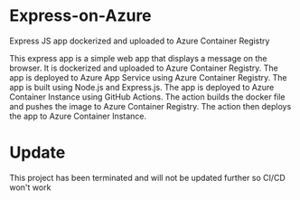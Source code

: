 # Express-on-Azure
Express JS app dockerized and uploaded to Azure Container Registry

This express app is a simple web app that displays a message on the browser. It is dockerized and uploaded to Azure Container Registry. The app is deployed to Azure App Service using Azure Container Registry. The app is built using Node.js and Express.js.
The app is deployed to Azure Container Instance using GitHub Actions. The action builds the docker file and pushes the image to Azure Container Registry. The action then deploys the app to Azure Container Instance. 

# Update 
This project has been terminated and will not be updated further so CI/CD won't work
